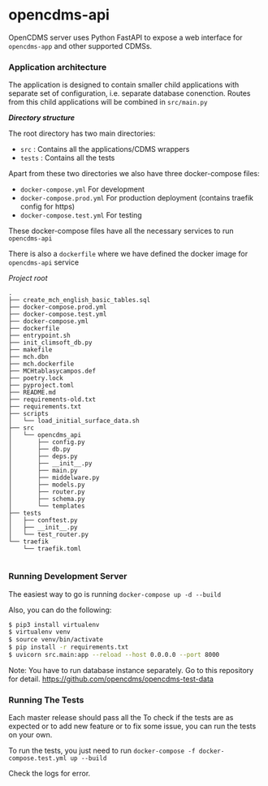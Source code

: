 # opencdms-api

OpenCDMS server uses Python FastAPI to expose a web interface for `opencdms-app` and other supported CDMSs.

### Application architecture

The application is designed to contain smaller child applications with separate set of configuration, i.e. separate database conenction.
Routes from this child applications will be combined in `src/main.py`

***Directory structure***

The root directory has two main directories:
- `src` : Contains all the applications/CDMS wrappers
- `tests` : Contains all the tests

Apart from these two directories we also have three docker-compose files:

- `docker-compose.yml` For development
- `docker-compose.prod.yml` For production deployment (contains traefik config for https)
- `docker-compose.test.yml` For testing

These docker-compose files have all the necessary services to run `opencdms-api`

There is also a `dockerfile` where we have defined the docker image for `opencdms-api` service

*Project root*
```
.
├── create_mch_english_basic_tables.sql
├── docker-compose.prod.yml
├── docker-compose.test.yml
├── docker-compose.yml
├── dockerfile
├── entrypoint.sh
├── init_climsoft_db.py
├── makefile
├── mch.dbn
├── mch.dockerfile
├── MCHtablasycampos.def
├── poetry.lock
├── pyproject.toml
├── README.md
├── requirements-old.txt
├── requirements.txt
├── scripts
│   └── load_initial_surface_data.sh
├── src
│   └── opencdms_api
│       ├── config.py
│       ├── db.py
│       ├── deps.py
│       ├── __init__.py
│       ├── main.py
│       ├── middelware.py
│       ├── models.py
│       ├── router.py
│       ├── schema.py
│       └── templates
├── tests
│   ├── conftest.py
│   ├── __init__.py
│   └── test_router.py
└── traefik
    └── traefik.toml


```

### Running Development Server

The easiest way to go is running `docker-compose up -d --build`

Also, you can do the following:

```bash
$ pip3 install virtualenv 
$ virtualenv venv 
$ source venv/bin/activate
$ pip install -r requirements.txt
$ uvicorn src.main:app --reload --host 0.0.0.0 --port 8000
```

Note: You have to run database instance separately. Go to this repository for detail. https://github.com/opencdms/opencdms-test-data


### Running The Tests

Each master release should pass all the  To check if the tests are as expected or to add new feature or to fix some issue, you can run the tests on your own.

To run the tests, you just need to run `docker-compose -f docker-compose.test.yml up --build`

Check the logs for error.